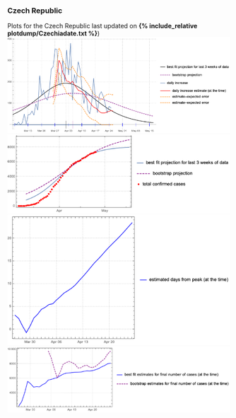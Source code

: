 ###  Czech Republic

Plots for the Czech Republic last updated on **{% include_relative plotdump/Czechiadate.txt %}**)
![](plotdump/Czechiagraf.png)
![](plotdump/Czechialoggraf.png)
![](plotdump/Czechiadfgraf.png)
![](plotdump/Czechiafinalplot.png)